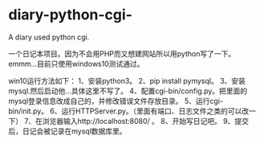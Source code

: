# diary-python-cgi-
A diary used python cgi.

一个日记本项目。因为不会用PHP而又想建网站所以用python写了一下。
emmm...目前只使用windows10测试通过。

win10运行方法如下：
  1、安装python3。
  2、pip install pymysql。
  3、安装mysql.然后启动他...具体这里不写了。
  4、配置cgi-bin/config.py。把里面的mysql登录信息改成自己的，并修改错误文件存放目录。
  5、运行cgi-bin/init.py。
  6、运行HTTPServer.py。（里面有端口、日志文件之类的可以改一下）
  7、在浏览器输入http://localhost:8080/ 。
  8、开始写日记吧。
  9、提交后，日记会被记录在mysql数据库里。
